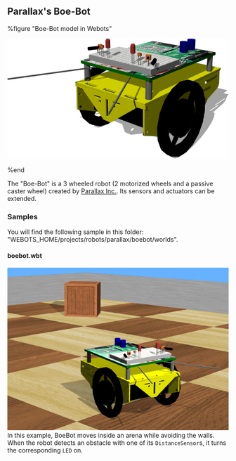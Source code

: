 ## Parallax's Boe-Bot

%figure "Boe-Bot model in Webots"

![model.png](images/robots/boebot/model.png)

%end

The "Boe-Bot" is a 3 wheeled robot (2 motorized wheels and a passive caster wheel) created by [Parallax Inc.](https://www.parallax.com/product/boe-bot-robot).
Its sensors and actuators can be extended.

### Samples

You will find the following sample in this folder: "WEBOTS\_HOME/projects/robots/parallax/boebot/worlds".

#### boebot.wbt

![boebot.wbt.png](images/robots/boebot/boebot.wbt.png) In this example, BoeBot moves inside an arena while avoiding the walls.
When the robot detects an obstacle with one of its `DistanceSensor`s, it turns the corresponding `LED` on.
